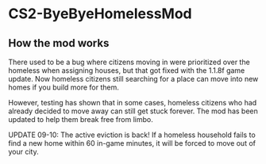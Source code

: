 # CS2-ByeByeHomelessMod

## How the mod works

There used to be a bug where citizens moving in were prioritized over the homeless when assigning houses, but that got fixed with the 1.1.8f game update. Now homeless citizens still searching for a place can move into new homes if you build more for them.

However, testing has shown that in some cases, homeless citizens who had already decided to move away can still get stuck forever. The mod has been updated to help them break free from limbo.

UPDATE 09-10: The active eviction is back! If a homeless household fails to find a new home within 60 in-game minutes, it will be forced to move out of your city.

